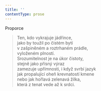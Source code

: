 ```yaml
---
title: ''
contentType: prose
---
```


Proporce

> Ten, kdo vykrajuje jádřince,  
> jako by toužil po čistém bytí  
> v zašpiněném a roztrhaném prádle,  
> vyloženém plností.  
> Srozumitelnost je na úkor čistoty,  
> stejně jako přísný výraz  
> zamezuje upřímnosti, i když svrbí jazyk  
> jak propalující oheň krevnatostí kmene  
> nebo jak hořlavá zelenavá žilka,  
> která z tenat vede až k srdci.
